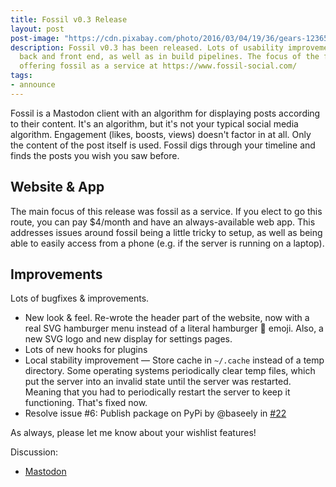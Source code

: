 ```yaml
---
title: Fossil v0.3 Release
layout: post
post-image: "https://cdn.pixabay.com/photo/2016/03/04/19/36/gears-1236578_960_720.jpg"
description: Fossil v0.3 has been released. Lots of usability improvements in both
  back and front end, as well as in build pipelines. The focus of the feature was
  offering fossil as a service at https://www.fossil-social.com/
tags:
- announce
---
```


Fossil is a Mastodon client with an algorithm for displaying posts according to their 
content. It's an algorithm, but it's not your typical social media
algorithm. Engagement (likes, boosts, views) doesn't factor in at all. Only the content
of the post itself is used. Fossil digs through your timeline and finds the posts you
wish you saw before.


## Website & App
The main focus of this release was fossil as a service. If you elect to go this route,
you can pay $4/month and have an always-available web app. This addresses issues around
fossil being a little tricky to setup, as well as being able to easily access from a
phone (e.g. if the server is running on a laptop).

## Improvements
Lots of bugfixes & improvements.

* New look & feel. Re-wrote the header part of the website, now with a real SVG hamburger menu instead of a literal hamburger 🍔 emoji. Also, a new SVG logo and new display for settings pages.
* Lots of new hooks for plugins
* Local stability improvement — Store cache in `~/.cache` instead of a temp directory. Some operating systems periodically clear temp files, which put the server into an invalid state until the server was restarted. Meaning that you had to periodically restart the server to keep it functioning. That's fixed now.
* Resolve issue #6: Publish package on PyPi by @baseely in [#22](https://github.com/tkellogg/fossil/pull/22)

As always, please let me know about your wishlist features! 

Discussion:
* [Mastodon](https://hachyderm.io/@kellogh/112099807805211280)
